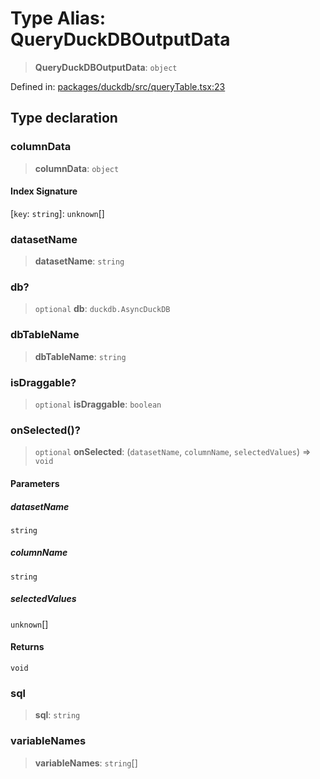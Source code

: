 # Type Alias: QueryDuckDBOutputData

> **QueryDuckDBOutputData**: `object`

Defined in: [packages/duckdb/src/queryTable.tsx:23](https://github.com/GeoDaCenter/openassistant/blob/a1bcfdf89aac2d64b3bda9cf92b96ead076def28/packages/duckdb/src/queryTable.tsx#L23)

## Type declaration

### columnData

> **columnData**: `object`

#### Index Signature

\[`key`: `string`\]: `unknown`[]

### datasetName

> **datasetName**: `string`

### db?

> `optional` **db**: `duckdb.AsyncDuckDB`

### dbTableName

> **dbTableName**: `string`

### isDraggable?

> `optional` **isDraggable**: `boolean`

### onSelected()?

> `optional` **onSelected**: (`datasetName`, `columnName`, `selectedValues`) => `void`

#### Parameters

##### datasetName

`string`

##### columnName

`string`

##### selectedValues

`unknown`[]

#### Returns

`void`

### sql

> **sql**: `string`

### variableNames

> **variableNames**: `string`[]
